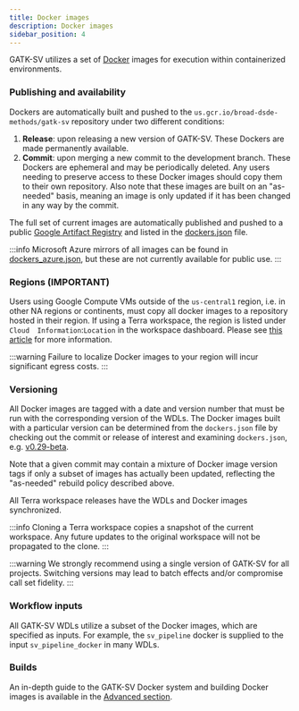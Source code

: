 ```yaml
---
title: Docker images
description: Docker images
sidebar_position: 4
---
```


GATK-SV utilizes a set of [Docker](https://www.docker.com/) images for execution within containerized environments.

### Publishing and availability

Dockers are automatically built and pushed to the `us.gcr.io/broad-dsde-methods/gatk-sv` repository under two different conditions:
1. **Release**: upon releasing a new version of GATK-SV. These Dockers are made permanently available.
2. **Commit**: upon merging a new commit to the development branch. These Dockers are ephemeral and may be periodically 
deleted. Any users needing to preserve access to these Docker images should copy them to their own repository. Also
note that these images are built on an "as-needed" basis, meaning an image is only updated if it has been changed
in any way by the commit.

The full set of current images are automatically published and pushed to a public
[Google Artifact Registry](https://cloud.google.com/artifact-registry/docs) and listed in the 
[dockers.json](https://github.com/broadinstitute/gatk-sv/blob/main/inputs/values/dockers.json)
file.

:::info
Microsoft Azure mirrors of all images can be found in
[dockers_azure.json](https://github.com/broadinstitute/gatk-sv/blob/main/inputs/values/dockers_azure.json),
but these are not currently available for public use.
:::

### Regions (IMPORTANT)

Users using Google Compute VMs outside of the `us-central1` region, i.e. in other NA regions or continents, must copy all
docker images to a repository hosted in their region. If using a Terra workspace, the region is listed under `Cloud 
Information`:`Location` in the workspace dashboard. Please see 
[this article](https://support.terra.bio/hc/en-us/articles/4408985788187-How-to-configure-Google-Artifact-Registry-to-prevent-data-transfer-egress-charges)
for more information.

:::warning
Failure to localize Docker images to your region will incur significant egress costs. 
:::

### Versioning

All Docker images are tagged with a date and version number that must be run with the corresponding version of the 
WDLs. The Docker images built with a particular version can be determined from the `dockers.json` file by checking out
the commit or release of interest and examining `dockers.json`, e.g.
[v0.29-beta](https://github.com/broadinstitute/gatk-sv/blob/v0.29-beta/inputs/values/dockers.json).

Note that a given commit may contain a mixture of Docker image version tags if only a subset of images has actually 
been updated, reflecting the "as-needed" rebuild policy described above.

All Terra workspace releases have the WDLs and Docker images synchronized.

:::info
Cloning a Terra workspace copies a snapshot of the current workspace. Any future updates to the original workspace 
will not be propagated to the clone.
:::

:::warning
We strongly recommend using a single version of GATK-SV for all projects. Switching versions may lead to batch effects 
and/or compromise call set fidelity.
:::


### Workflow inputs

All GATK-SV WDLs utilize a subset of the Docker images, which are specified as inputs. For example, 
the `sv_pipeline` docker is supplied to the input `sv_pipeline_docker` in many WDLs.


### Builds

An in-depth guide to the GATK-SV Docker system and building Docker images is available in the 
[Advanced section](/docs/category/docker-builds).
